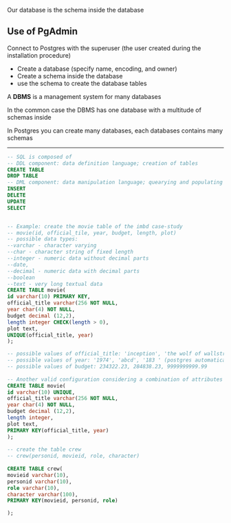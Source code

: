 Our database is the schema inside the database

## Use of PgAdmin

Connect to Postgres with the superuser (the user created during the installation procedure)
- Create a database (specify name, encoding, and owner)
- Create a schema inside the database
- use the schema to create the database tables

A **DBMS** is a management system for many databases

In the common case the DBMS has one database with a multitude of schemas inside

In Postgres you can create many databases, each databases contains many schemas

---

``` SQL 
-- SQL is composed of
-- DDL component: data definition language; creation of tables
CREATE TABLE
DROP TABLE
-- DML component: data manipulation language; quearying and populating
INSERT
DELETE
UPDATE
SELECT


-- Example: create the movie table of the imbd case-study
-- movie(id, official_tile, year, budget, length, plot)
-- possible data types: 
--varchar - character varying
--char - character string of fixed length
--integer - numeric data without decimal parts
--date, 
--decimal - numeric data with decimal parts
--boolean
--text - very long textual data
CREATE TABLE movie(
id varchar(10) PRIMARY KEY,
official_title varchar(256 NOT NULL,
year char(4) NOT NULL,
budget decimal (12,2),
length integer CHECK(length > 0),
plot text,
UNIQUE(official_title, year)		
);

-- possible values of official_title: 'inception', 'the wolf of wallstreet'
-- possible values of year: '1974', 'abcd', '183 ' (postgres automatically fill in blanks)
-- possible values of budget: 234322.23, 284838.23, 9999999999.99
	
-- Another valid configuration considering a combination of attributes as primary key
CREATE TABLE movie(
id varchar(10) UNIQUE,
official_title varchar(256 NOT NULL,
year char(4) NOT NULL,
budget decimal (12,2),
length integer,
plot text,
PRIMARY KEY(official_title, year)		
);
	
-- create the table crew
-- crew(personid, movieid, role, character)
	
CREATE TABLE crew(
movieid varchar(10),
personid varchar(10),
role varchar(10),
character varchar(100),
PRIMARY KEY(movieid, personid, role)

);

```

